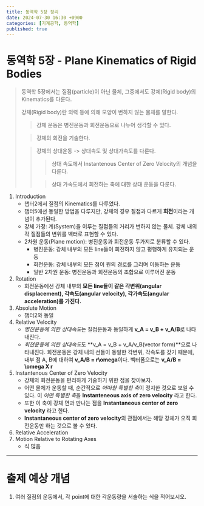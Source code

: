 ```yaml
---
title: 동역학 5장 정리
date: 2024-07-30 16:30 +0900
categories: [기계공학, 동역학]
published: true
---
```


# 동역학 5장 - Plane Kinematics of Rigid Bodies


> 동역학 5장에서는 질점(particle)이 아닌 물체, 그중에서도 강체(Rigid body)의 Kinematics를 다룬다.
>
> 강체(Rigid body)란 외력 등에 의해 모양이 변하지 않는 물체를 말한다.
>
>> 강체 운동은 병진운동과 회전운동으로 나누어 생각할 수 있다.
>
>> 강체의 회전을 기술한다.
>
>> 강체의 상대운동 -> 상대속도 및 상대가속도를 다룬다.
>>> 상대 속도에서 Instantenous Center of Zero Velocity의 개념을 다룬다.
>>
>>> 상대 가속도에서 회전하는 축에 대한 상대 운동을 다룬다.



1. Introduction
   * 챕터2에서 질점의 Kinematics를 다루었다.
   * 챕터5에선 동일한 방법을 다루지만, 강체의 경우 질점과 다르게 **회전**이라는 개념이 추가된다.
   * 강체 가정: 계(System)을 이루는 질점들의 거리가 변하지 않는 물체. 강체 내의 각 질점들의 변위를 벡터로 표현할 수 있다.
   * 2차원 운동(Plane motion): 병진운동과 회전운동 두가지로 분류할 수 있다.
     * 병진운동: 강체 내부의 모든 line들이 회전하지 않고 평행하게 유지되는 운동
     * 회전운동: 강체 내부의 모든 점이 원의 경로를 그리며 이동하는 운동 
     * 일반 2차원 운동: 병진운동과 회전운동의 조합으로 이루어진 운동
2. Rotation
   * 회전운동에선 강체 내부의 **모든 line들이 같은 각변위(angular displacement), 각속도(angular velocity), 각가속도(angular acceleration)를 가진다.**
3. Absolute Motion
   * 챕터2와 동일
4. Relative Velocity
   * *병진운동에 의한 상대속도*는 질점운동과 동일하게 **v_A = v_B + v_A/B**로 나타내진다.
   * *회전운동에 의한 상대속도*도 **v_A = v_B + v_A/v_B(vector form)**으로 나타내진다. 회전운동은 강체 내의 선들이 동일한 각변위, 각속도를 갖기 때문에, 내부 점 A, B에 대하여 **v_A/B = r\omega**이다. 벡터폼으로는 **v_A/B = \omega X r**
5. Instantenous Center of Zero Velocity
   * 강체의 회전운동을 편리하게 기술하기 위한 점을 찾아보자.
   * 어떤 물체가 운동할 때, 순간적으로 *어떠한 특별한 축*이 정지한 것으로 보일 수 있다. 이 *어떤 특별한 축*을 **Instanteneous axis of zero velocity** 라고 한다.
   * 또한 이 축이 강체 면과 만나는 점을 **Instantaneous center of zero velocity** 라고 한다.
   * **Instantaneous center of zero velocity**의 관점에서는 해당 강체가 오직 회전운동만 하는 것으로 볼 수 있다.
6. Relative Acceleration
7. Motion Relative to Rotating Axes
   * 식 많음

***

# 출제 예상 개념
1. 여러 질점의 운동에서, 각 point에 대한 각운동량을 서술하는 식을 적어보시오.